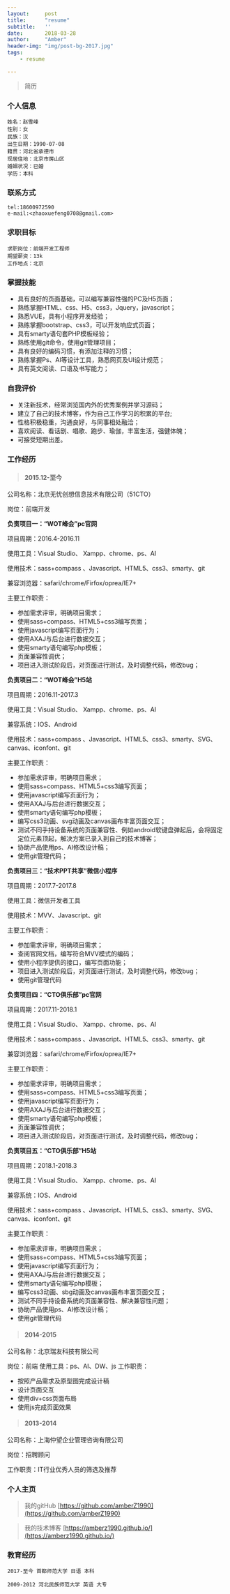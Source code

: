 ```yaml
---
layout:     post
title:      "resume"
subtitle:   ''
date:       2018-03-28
author:     "Amber"
header-img: "img/post-bg-2017.jpg"
tags:
    - resume

---
```

>简历

### 个人信息 ###

    姓名：赵雪峰
    性别：女
    民族：汉
    出生日期：1990-07-08
    籍贯：河北省承德市
    现居住地：北京市房山区
    婚姻状况：已婚
    学历：本科

### 联系方式 ###

    tel:18600972590
    e-mail:<zhaoxuefeng0708@gmail.com>

### 求职目标 ###

    求职岗位：前端开发工程师
    期望薪资：13k
    工作地点：北京

### 掌握技能 ###

- 具有良好的页面基础，可以编写兼容性强的PC及H5页面；
- 熟练掌握HTML、css、H5、css3，Jquery，javascript；
- 熟悉VUE，具有小程序开发经验；
- 熟练掌握bootstrap、css3，可以开发响应式页面；
- 具有smarty语句套PHP模板经验；
- 熟练使用git命令，使用git管理项目；
- 具有良好的编码习惯，有添加注释的习惯；
- 熟练掌握Ps、AI等设计工具，熟悉网页及UI设计规范；
- 具有英文阅读、口语及书写能力；

### 自我评价 ###

- 关注新技术，经常浏览国内外的优秀案例并学习源码；
- 建立了自己的技术博客，作为自己工作学习的积累的平台;
- 性格积极稳重，沟通良好，与同事相处融洽；
- 喜欢阅读、看话剧、唱歌、跑步、瑜伽，丰富生活，强健体魄；
- 可接受短期出差。

### 工作经历 ###

 > #### **2015.12-至今** ####
 
 公司名称：北京无忧创想信息技术有限公司（51CTO）

 岗位：前端开发
 
 **负责项目一：“WOT峰会”pc官网**
 
 项目周期：2016.4-2016.11

 使用工具：Visual Studio、 Xampp、chrome、ps、AI

 使用技术：sass+compass 、Javascript、HTML5、css3、smarty、git

 兼容浏览器：safari/chrome/Firfox/oprea/IE7+

 主要工作职责：

- 参加需求评审，明确项目需求；
- 使用sass+compass、HTML5+css3编写页面；
- 使用javascript编写页面行为；
- 使用AXAJ与后台进行数据交互；
- 使用smarty语句编写php模板；
- 页面兼容性调优；
- 项目进入测试阶段后，对页面进行测试，及时调整代码，修改bug；

 **负责项目二：“WOT峰会”H5站**
 
 项目周期：2016.11-2017.3

 使用工具：Visual Studio、 Xampp、chrome、ps、AI

 兼容系统：IOS、Android

 使用技术：sass+compass 、Javascript、HTML5、css3、smarty、SVG、canvas、iconfont、git

 主要工作职责：

- 参加需求评审，明确项目需求；
- 使用sass+compass、HTML5+css3编写页面；
- 使用javascript编写页面行为；
- 使用AXAJ与后台进行数据交互；
- 使用smarty语句编写php模板；
- 编写css3动画、svg动画及canvas画布丰富页面交互；
- 测试不同手持设备系统的页面兼容性、例如android软键盘弹起后，会将固定定位元素顶起，解决方案已录入到自己的技术博客；
- 协助产品使用ps、AI修改设计稿；
- 使用git管理代码；

 **负责项目三：“技术PPT共享”微信小程序**
 
 项目周期：2017.7-2017.8

 使用工具：微信开发者工具

 使用技术：MVV、Javascript、git

 主要工作职责：

- 参加需求评审，明确项目需求；
- 查阅官网文档，编写符合MVV模式的编码；
- 使用小程序提供的接口，编写页面功能；
- 项目进入测试阶段后，对页面进行测试，及时调整代码，修改bug；
- 使用git管理代码

 **负责项目四：“CTO俱乐部”pc官网**
 
 项目周期：2017.11-2018.1

 使用工具：Visual Studio、 Xampp、chrome、ps、AI

 使用技术：sass+compass 、Javascript、HTML5、css3、smarty、git

 兼容浏览器：safari/chrome/Firfox/oprea/IE7+

 主要工作职责：

- 参加需求评审，明确项目需求；
- 使用sass+compass、HTML5+css3编写页面；
- 使用javascript编写页面行为；
- 使用AXAJ与后台进行数据交互；
- 使用smarty语句编写php模板；
- 页面兼容性调优；
- 项目进入测试阶段后，对页面进行测试，及时调整代码，修改bug；

 **负责项目五：“CTO俱乐部”H5站**
 
 项目周期：2018.1-2018.3

 使用工具：Visual Studio、 Xampp、chrome、ps、AI

 兼容系统：IOS、Android

 使用技术：sass+compass 、Javascript、HTML5、css3、smarty、SVG、canvas、iconfont、git

 主要工作职责：

- 参加需求评审，明确项目需求；
- 使用sass+compass、HTML5+css3编写页面；
- 使用javascript编写页面行为；
- 使用AXAJ与后台进行数据交互；
- 使用smarty语句编写php模板；
- 编写css3动画、sbg动画及canvas画布丰富页面交互；
- 测试不同手持设备系统的页面兼容性、解决兼容性问题；
- 协助产品使用ps、AI修改设计稿；
- 使用git管理代码

> #### **2014-2015** ####

 公司名称：北京瑞友科技有限公司

 岗位：前端
 使用工具：ps、AI、DW、js
 工作职责：
 
 - 按照产品需求及原型图完成设计稿
 - 设计页面交互
 - 使用div+css页面布局
 - 使用js完成页面效果

> #### **2013-2014** ####

公司名称：上海仲望企业管理咨询有限公司

岗位：招聘顾问

工作职责：IT行业优秀人员的筛选及推荐


### 个人主页 ###

>我的gitHub [https://github.com/amberZ1990](https://github.com/amberZ1990)

>我的技术博客   [https://amberz1990.github.io/](https://amberz1990.github.io/)

### 教育经历 ###


    2017-至今 首都师范大学 日语 本科

    2009-2012 河北民族师范大学 英语 大专